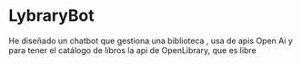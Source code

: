 # LybraryBot

He diseñado un chatbot que gestiona una biblioteca , usa de apis Open Ai y 
para tener el catálogo de libros la api de OpenLibrary, que es libre 